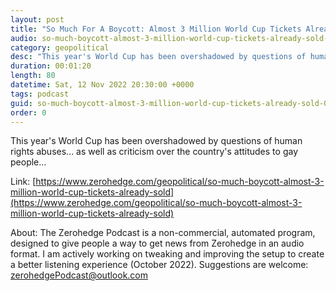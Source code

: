```yaml
---
layout: post
title: "So Much For A Boycott: Almost 3 Million World Cup Tickets Already Sold"
audio: so-much-boycott-almost-3-million-world-cup-tickets-already-sold-0
category: geopolitical
desc: "This year's World Cup has been overshadowed by questions of human rights abuses... as well as criticism over the country's attitudes to gay people..."
duration: 00:01:20
length: 80
datetime: Sat, 12 Nov 2022 20:30:00 +0000
tags: podcast
guid: so-much-boycott-almost-3-million-world-cup-tickets-already-sold-0
order: 0
---
```

This year's World Cup has been overshadowed by questions of human rights abuses... as well as criticism over the country's attitudes to gay people...

Link: [https://www.zerohedge.com/geopolitical/so-much-boycott-almost-3-million-world-cup-tickets-already-sold](https://www.zerohedge.com/geopolitical/so-much-boycott-almost-3-million-world-cup-tickets-already-sold)

About: The Zerohedge Podcast is a non-commercial, automated program, designed to give people a way to get news from Zerohedge in an audio format.  I am actively working on tweaking and improving the setup to create a better listening experience (October 2022).  Suggestions are welcome: [zerohedgePodcast@outlook.com](mailto:zerohedgePodcast@outlook.com)